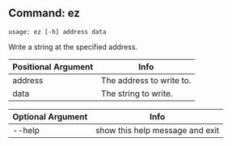 ## Command: ez ##
```
usage: ez [-h] address data
```
Write a string at the specified address.  

| Positional Argument | Info |
|---------------------|------|
| address | The address to write to. |
| data | The string to write. |

| Optional Argument | Info |
|---------------------|------|
| --help | show this help message and exit |


